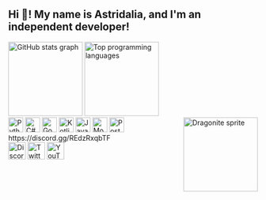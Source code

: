 <!DOCTYPE html>
<html>
<head>
    <meta charset="UTF-8">
    <title>Astridalia - Independent Developer</title>
</head>
<body>

<h2>Hi 👋! My name is Astridalia, and I'm an independent developer!</h2>

<div>
    <img src="https://github-readme-stats.vercel.app/api?username=astridalia&hide_title=true&hide_rank=false&show_icons=true&include_all_commits=true&count_private=true&disable_animations=false&theme=dracula&locale=en&hide_border=true" height="150" alt="GitHub stats graph" />
    <img src="https://github-readme-stats.vercel.app/api/top-langs?username=astridalia&locale=en&hide_title=true&layout=compact&card_width=320&langs_count=5&theme=dracula&hide_border=true" height="150" alt="Top programming languages" />
</div>

<img align="right" height="150" src="https://www.pkmnstats.com/static/sprites/3/esmeralda/shiny/149-dragonite.gif" alt="Dragonite sprite" />

<div>
    <img src="https://cdn.jsdelivr.net/gh/devicons/devicon/icons/python/python-original.svg" height="30" alt="Python logo" />
    <img src="https://cdn.jsdelivr.net/gh/devicons/devicon/icons/csharp/csharp-original.svg" height="30" alt="C# logo" />
    <img src="https://cdn.jsdelivr.net/gh/devicons/devicon/icons/go/go-original.svg" height="30" alt="Go logo" />
    <img src="https://cdn.jsdelivr.net/gh/devicons/devicon/icons/kotlin/kotlin-original.svg" height="30" alt="Kotlin logo" />
    <img src="https://cdn.jsdelivr.net/gh/devicons/devicon/icons/java/java-original.svg" height="30" alt="Java logo" />
    <img src="https://cdn.jsdelivr.net/gh/devicons/devicon/icons/mongodb/mongodb-original.svg" height="30" alt="MongoDB logo" />
    <img src="https://cdn.jsdelivr.net/gh/devicons/devicon/icons/postgresql/postgresql-original.svg" height="30" alt="PostgreSQL logo" />
</div>
https://discord.gg/REdzRxqbTF
<div>
    <a href="https://discord.gg/REdzRxqbTF"><img src="https://img.shields.io/static/v1?message=Discord&logo=discord&label=&color=7289DA&logoColor=white&labelColor=&style=for-the-badge" height="35" alt="Discord logo" /></a>
    <a href="https://twitter.com/astridaliadev"><img src="https://img.shields.io/static/v1?message=Twitter&logo=twitter&label=&color=1DA1F2&logoColor=white&labelColor=&style=for-the-badge" height="35" alt="Twitter logo" /></a>
    <a href="https://www.youtube.com/@keromusic"><img src="https://img.shields.io/static/v1?message=YouTube&logo=youtube&label=&color=FF0000&logoColor=white&labelColor=&style=for-the-badge" height="35" alt="YouTube logo" /></a>
</div>

</body>
</html>

